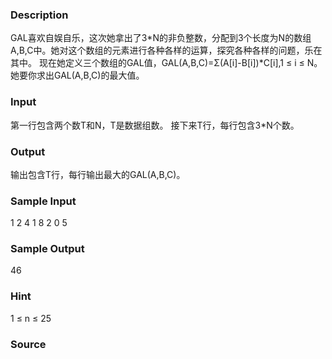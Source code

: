 
### Description
GAL喜欢自娱自乐，这次她拿出了3*N的非负整数，分配到3个长度为N的数组A,B,C中。她对这个数组的元素进行各种各样的运算，探究各种各样的问题，乐在其中。
现在她定义三个数组的GAL值，GAL(A,B,C)=Σ(A[i]-B[i])*C[i],1 ≤ i ≤ N。她要你求出GAL(A,B,C)的最大值。

### Input
第一行包含两个数T和N，T是数据组数。
接下来T行，每行包含3*N个数。

### Output
输出包含T行，每行输出最大的GAL(A,B,C)。

### Sample Input
1 2
4 1 8 2 0 5 
### Sample Output
46

### Hint
1 ≤ n ≤ 25
### Source
